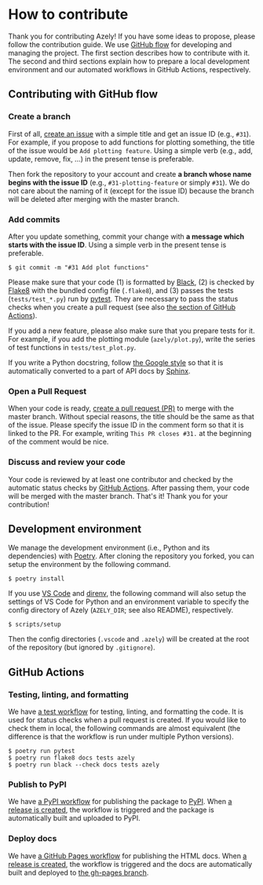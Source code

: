 # How to contribute

Thank you for contributing Azely!
If you have some ideas to propose, please follow the contribution guide.
We use [GitHub flow][github-flow] for developing and managing the project.
The first section describes how to contribute with it.
The second and third sections explain how to prepare a local development environment and our automated workflows in GitHub Actions, respectively.


## Contributing with GitHub flow

### Create a branch

First of all, [create an issue][issues] with a simple title and get an issue ID (e.g., `#31`).
For example, if you propose to add functions for plotting something, the title of the issue would be `Add plotting feature`.
Using a simple verb (e.g., add, update, remove, fix, ...) in the present tense is preferable.

Then fork the repository to your account and create **a branch whose name begins with the issue ID** (e.g., `#31-plotting-feature` or simply `#31`).
We do not care about the naming of it (except for the issue ID) because the branch will be deleted after merging with the master branch.

### Add commits

After you update something, commit your change with **a message which starts with the issue ID**.
Using a simple verb in the present tense is preferable.

```shell
$ git commit -m "#31 Add plot functions"
```

Please make sure that your code (1) is formatted by [Black][black], (2) is checked by [Flake8][flake8] with the bundled config file (`.flake8`), and (3) passes the tests (`tests/test_*.py`) run by [pytest][pytest].
They are necessary to pass the status checks when you create a pull request (see also [the section of GitHub Actions](#github-actions)).

If you add a new feature, please also make sure that you prepare tests for it.
For example, if you add the plotting module (`azely/plot.py`), write the series of test functions in `tests/test_plot.py`.

If you write a Python docstring, follow [the Google style][napoleon-google] so that it is automatically converted to a part of API docs by [Sphinx][sphinx].

### Open a Pull Request

When your code is ready, [create a pull request (PR)][pull-requests] to merge with the master branch.
Without special reasons, the title should be the same as that of the issue.
Please specify the issue ID in the comment form so that it is linked to the PR.
For example, writing `This PR closes #31.` at the beginning of the comment would be nice.

### Discuss and review your code

Your code is reviewed by at least one contributor and checked by the automatic status checks by [GitHub Actions][github-actions].
After passing them, your code will be merged with the master branch.
That's it!
Thank you for your contribution!

## Development environment

We manage the development environment (i.e., Python and its dependencies) with [Poetry][poetry].
After cloning the repository you forked, you can setup the environment by the following command.

```shell
$ poetry install
```

If you use [VS Code][vs-code] and [direnv][direnv], the following command will also setup the settings of VS Code for Python and an environment variable to specify the config directory of Azely (`AZELY_DIR`; see also README), respectively.

```shell
$ scripts/setup
```

Then the config directories (`.vscode` and `.azely`) will be created at the root of the repository (but ignored by `.gitignore`).


## GitHub Actions

### Testing, linting, and formatting

We have [a test workflow][test-workflow] for testing, linting, and formatting the code.
It is used for status checks when a pull request is created.
If you would like to check them in local, the following commands are almost equivalent (the difference is that the workflow is run under multiple Python versions).

```shell
$ poetry run pytest
$ poetry run flake8 docs tests azely
$ poetry run black --check docs tests azely
```

### Publish to PyPI

We have [a PyPI workflow][pypi-workflow] for publishing the package to [PyPI][pypi].
When [a release is created][release], the workflow is triggered and the package is automatically built and uploaded to PyPI.

### Deploy docs

We have [a GitHub Pages workflow][gh-pages-workflow] for publishing the HTML docs.
When [a release is created][release], the workflow is triggered and the docs are automatically built and deployed to [the gh-pages branch][gh-pages-branch].


[black]: https://black.readthedocs.io/en/stable/
[direnv]: https://direnv.net/
[flake8]: https://flake8.pycqa.org/en/latest/
[gh-pages-workflow]: https://github.com/astropenguin/azely/blob/master/.github/workflows/gh-pages.yml
[gh-pages-branch]: https://github.com/astropenguin/azely/tree/gh-pages
[github-actions]: https://github.com/astropenguin/azely/actions
[github-flow]: https://guides.github.com/introduction/flow/
[issues]: https://github.com/astropenguin/azely/issues?q=is%3Aissue
[napoleon-google]: https://www.sphinx-doc.org/en/master/usage/extensions/example_google.html#example-google
[poetry]: https://python-poetry.org/
[pull-requests]: https://github.com/astropenguin/azely/pulls?q=is%3Apr
[pypi]: https://pypi.org/project/azely/
[pypi-workflow]: https://github.com/astropenguin/azely/blob/master/.github/workflows/pypi.yml
[pytest]: https://docs.pytest.org/en/stable/
[release]: https://github.com/astropenguin/azely/releases
[sphinx]: https://www.sphinx-doc.org/en/master/
[test-workflow]: https://github.com/astropenguin/azely/blob/master/.github/workflows/test.yml
[vs-code]: https://code.visualstudio.com/

